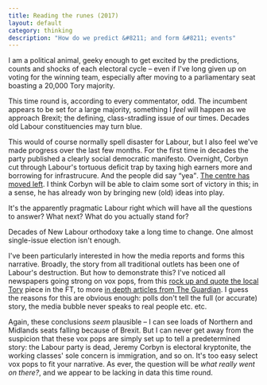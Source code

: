 ```yaml
---
title: Reading the runes (2017)
layout: default
category: thinking
description: "How do we predict &#8211; and form &#8211; events"
---
```


I am a political animal, geeky enough to get excited by the predictions, counts and shocks of each electoral cycle &#8211; even if I've long given up on voting for the winning team, especially after moving to a parliamentary seat boasting a 20,000 Tory majority.

This time round is, according to every commentator, odd. The incumbent appears to be set for a large majority, something I *feel* will happen as we approach Brexit; the defining, class-stradling issue of our times. Decades old Labour constituencies may turn blue.

This would of course normally spell disaster for Labour, but I also feel we've made progress over the last few months. For the first time in decades the party published a clearly social democratic manifesto. Overnight, Corbyn cut through Labour's tortuous deficit trap by taxing high earners more and borrowing for infrastrucure. And the people did say <q>yea</q>. [The centre has moved left](https://www.theguardian.com/commentisfree/2017/may/29/election-centre-ground-left-labour-tory-manifestos). I think Corbyn will be able to claim some sort of victory in this; in a sense, he has already won by bringing new (old) ideas into play.

It's the apparently pragmatic Labour right which will have all the questions to answer? What next? What do you actually stand for?

Decades of New Labour orthodoxy take a long time to change. One almost single-issue election isn't enough.

I've been particularly interested in how the media reports and forms this narrative. Broadly, the story from all traditional outlets has been one of Labour's destruction. But how to demonstrate this? I've noticed all newspapers going strong on vox pops, from this [rock up and quote the local Tory](https://www.ft.com/content/a667b85c-4469-11e7-8519-9f94ee97d996) piece in the FT, to more [in depth articles from The Guardian](https://www.theguardian.com/politics/series/voices-and-votes). I guess the reasons for this are obvious enough: polls don't tell the full (or accurate) story, the media bubble never speaks to real people etc. etc.

Again, these conclusions _seem_ plausible &#8211; I can see loads of Northern and Midlands seats falling because of Brexit. But I can never get away from the suspicion that these vox pops are simply set up to tell a predetermined story: the Labour party is dead, Jeremy Corbyn is electoral kryptonite, the working classes' sole concern is immigration, and so on. It's too easy select vox pops to fit your narrative. As ever, the question will be _what really went on there?_, and we appear to be lacking in data this time round.
